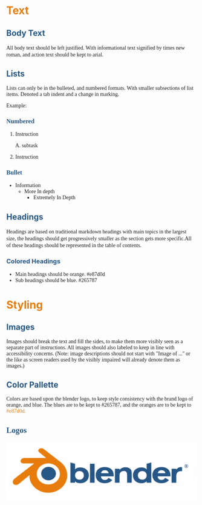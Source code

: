 <style>

h1 {
    color: #e87d0d;
}

h2, h3, h4, h5, h6 {
    color: #265787;
}

information {
    font-family: "Times New Roman", Times, serif;
}

</style>


# Text

## Body Text

<information>
All body text should be left justified. With informational text signified by times new roman, and action text should be kept to arial. 
</information>

## Lists

<information>

Lists can only be in the bulleted, and numbered formats. With smaller subsections of list items. Denoted a tab indent and a change in marking. 


Example:
### Numbered
1. Instruction
 
    A. subtask
2. Instruction


### Bullet
- Information
  - More In depth 
    - Extremely In Depth

</information>

## Headings

<information>
Headings are based on traditional markdown headings with main topics in the largest size, the headings should get progressively smaller as the section gets more specific.All of these headings should be represented in the table of contents. 
</information>

###  Colored Headings

<information>

- Main headings should be orange. #e87d0d
- Sub headings should be blue. #265787
</information>

# Styling

## Images
<information>

Images should break the text and fill the sides, to make them more visibly seen as a separate part of instructions. All images should also labeled to keep in line with accessibility concerns. (Note: image descriptions should not start with "Image of ..." or the like as screen readers used by the visibly impaired will already denote them as images.)

</information>

## Color Pallette

<information>

Colors are based upon the blender logo, to keep style consistency with the brand logo of orange, and blue. The blues are to be kept to #265787,  and the oranges are to be kept to <span style="color: #e87d0d">#e87d0d. 
</information>

## Logos
![Blender Logo](blender_logo.png) 